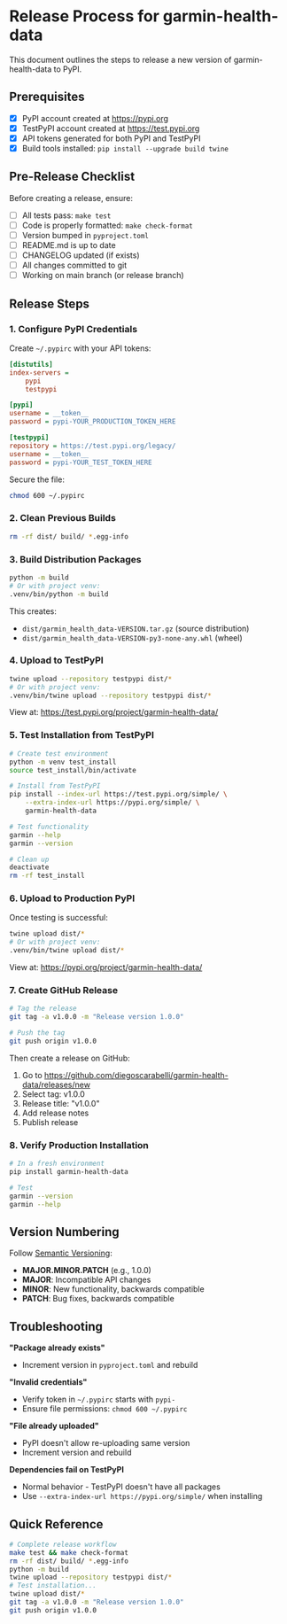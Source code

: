 # Release Process for garmin-health-data

This document outlines the steps to release a new version of garmin-health-data to PyPI.

## Prerequisites

- [x] PyPI account created at https://pypi.org
- [x] TestPyPI account created at https://test.pypi.org
- [x] API tokens generated for both PyPI and TestPyPI
- [x] Build tools installed: `pip install --upgrade build twine`

## Pre-Release Checklist

Before creating a release, ensure:

- [ ] All tests pass: `make test`
- [ ] Code is properly formatted: `make check-format`
- [ ] Version bumped in `pyproject.toml`
- [ ] README.md is up to date
- [ ] CHANGELOG updated (if exists)
- [ ] All changes committed to git
- [ ] Working on main branch (or release branch)

## Release Steps

### 1. Configure PyPI Credentials

Create `~/.pypirc` with your API tokens:

```ini
[distutils]
index-servers =
    pypi
    testpypi

[pypi]
username = __token__
password = pypi-YOUR_PRODUCTION_TOKEN_HERE

[testpypi]
repository = https://test.pypi.org/legacy/
username = __token__
password = pypi-YOUR_TEST_TOKEN_HERE
```

Secure the file:
```bash
chmod 600 ~/.pypirc
```

### 2. Clean Previous Builds

```bash
rm -rf dist/ build/ *.egg-info
```

### 3. Build Distribution Packages

```bash
python -m build
# Or with project venv:
.venv/bin/python -m build
```

This creates:
- `dist/garmin_health_data-VERSION.tar.gz` (source distribution)
- `dist/garmin_health_data-VERSION-py3-none-any.whl` (wheel)

### 4. Upload to TestPyPI

```bash
twine upload --repository testpypi dist/*
# Or with project venv:
.venv/bin/twine upload --repository testpypi dist/*
```

View at: https://test.pypi.org/project/garmin-health-data/

### 5. Test Installation from TestPyPI

```bash
# Create test environment
python -m venv test_install
source test_install/bin/activate

# Install from TestPyPI
pip install --index-url https://test.pypi.org/simple/ \
    --extra-index-url https://pypi.org/simple/ \
    garmin-health-data

# Test functionality
garmin --help
garmin --version

# Clean up
deactivate
rm -rf test_install
```

### 6. Upload to Production PyPI

Once testing is successful:

```bash
twine upload dist/*
# Or with project venv:
.venv/bin/twine upload dist/*
```

View at: https://pypi.org/project/garmin-health-data/

### 7. Create GitHub Release

```bash
# Tag the release
git tag -a v1.0.0 -m "Release version 1.0.0"

# Push the tag
git push origin v1.0.0
```

Then create a release on GitHub:
1. Go to https://github.com/diegoscarabelli/garmin-health-data/releases/new
2. Select tag: v1.0.0
3. Release title: "v1.0.0"
4. Add release notes
5. Publish release

### 8. Verify Production Installation

```bash
# In a fresh environment
pip install garmin-health-data

# Test
garmin --version
garmin --help
```

## Version Numbering

Follow [Semantic Versioning](https://semver.org/):
- **MAJOR.MINOR.PATCH** (e.g., 1.0.0)
- **MAJOR**: Incompatible API changes
- **MINOR**: New functionality, backwards compatible
- **PATCH**: Bug fixes, backwards compatible

## Troubleshooting

**"Package already exists"**
- Increment version in `pyproject.toml` and rebuild

**"Invalid credentials"**
- Verify token in `~/.pypirc` starts with `pypi-`
- Ensure file permissions: `chmod 600 ~/.pypirc`

**"File already uploaded"**
- PyPI doesn't allow re-uploading same version
- Increment version and rebuild

**Dependencies fail on TestPyPI**
- Normal behavior - TestPyPI doesn't have all packages
- Use `--extra-index-url https://pypi.org/simple/` when installing

## Quick Reference

```bash
# Complete release workflow
make test && make check-format
rm -rf dist/ build/ *.egg-info
python -m build
twine upload --repository testpypi dist/*
# Test installation...
twine upload dist/*
git tag -a v1.0.0 -m "Release version 1.0.0"
git push origin v1.0.0
```
